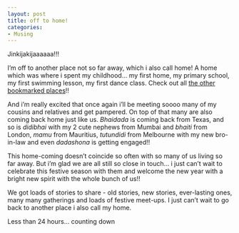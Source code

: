 ```yaml
---
layout: post
title: off to home!
categories:
- Musing
---
```



Jinkijakijaaaaaa!!!

I’m off to another place not so far away, which i also call home! A home which was where i spent my childhood... my first home, my primary school, my first swimming lesson, my first dance class. Check out all [the other bookmarked places](http://maps.google.com/maps?q=http://bbs.keyhole.com/ubb/download.php%3FNumber%3D722822&t=k&om=1&ie=UTF8&z=14)!!

And i’m really excited that once again i’ll be meeting soooo many of my cousins and relatives and get pampered. On top of that many are also coming back home just like us. _Bhaidada_ is coming back from Texas, and so is _didibhai_ with my 2 cute nephews from Mumbai and _bhaiti_ from London, _mamu_ from Mauritius, _tutundidi_ from Melbourne with my new bro-in-law and even _dadashona_ is getting engaged!!

This home-coming doesn’t coincide so often with so many of us living so far away. But i’m glad we are all still so close in touch… i just can’t wait to celebrate this festive season with them and welcome the new year with a bright new spirit with the whole bunch of us!!

We got loads of stories to share - old stories, new stories, ever-lasting ones, many many gatherings and loads of festive meet-ups. I just can’t wait to go back to another place i also call my home.

Less than 24 hours… counting down
